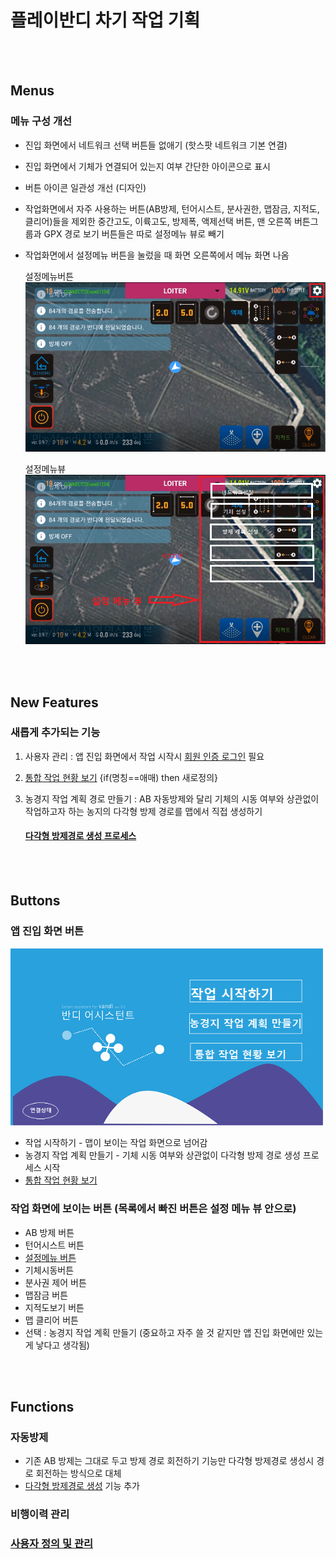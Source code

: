 

# 플레이반디 차기 작업 기획
<br/><br/>
## Menus
### 메뉴 구성 개선
* 진입 화면에서 네트워크 선택 버튼들 없애기 (핫스팟 네트워크 기본 연결)  
* 진입 화면에서 기체가 연결되어 있는지 여부 간단한 아이콘으로 표시
* 버튼 아이콘 일관성 개선 (디자인)
* 작업화면에서 자주 사용하는 버튼(AB방제, 턴어시스트, 분사권한, 맵잠금, 지적도, 클리어)들을 제외한 중간고도, 이륙고도, 방제폭, 액제선택 버튼, 맨 오른쪽 버튼그룹과 GPX 경로 보기 버튼들은 따로 설정메뉴 뷰로 빼기
* 작업화면에서 설정메뉴 버튼을 눌렀을 때 화면 오른쪽에서 메뉴 화면 나옴 

    설정메뉴버튼  
    <img width="500" src="./images/menubutton.png"> <br>
    
    설정메뉴뷰  
    <img width="500" src="./images/menuview.png"> <br>

<br/><br/>
## New Features
### 새롭게 추가되는 기능
1. 사용자 관리 : 앱 진입 화면에서 작업 시작시 [회원 인증 로그인](회원인증로그인.md) 필요  
1. [통합 작업 현황 보기](통합작업현황보기.md) {if(명칭==애매) then 새로정의}
1. 농경지 작업 계획 경로 만들기 : AB 자동방제와 달리 기체의 시동 여부와 상관없이 작업하고자 하는 농지의 다각형 방제 경로를 맵에서 직접 생성하기
    
    #### [다각형 방제경로 생성 프로세스](농경지작업계획만들기.md)

<br/><br/>
## Buttons
### 앱 진입 화면 버튼
<img width="500" src="./images/splash.png"> <br>
* 작업 시작하기 - 맵이 보이는 작업 화면으로 넘어감  
* 농경지 작업 계획 만들기 - 기체 시동 여부와 상관없이 다각형 방제 경로 생성 프로세스 시작  
* [통합 작업 현황 보기](통합작업현황보기.md)


### 작업 화면에 보이는 버튼 (목록에서 빠진 버튼은 설정 메뉴 뷰 안으로)
* AB 방제 버튼
* 턴어시스트 버튼
* [설정메뉴 버튼](설정메뉴.md)
* 기체시동버튼
* 분사권 제어 버튼
* 맵잠금 버튼
* 지적도보기 버튼
* 맵 클리어 버튼
* 선택 : 농경지 작업 계획 만들기 (중요하고 자주 쓸 것 같지만 앱 진입 화면에만 있는게 낳다고 생각됨)


<br/><br/>
## Functions
### 자동방제
* 기존 AB 방제는 그대로 두고 방제 경로 회전하기 기능만 다각형 방제경로 생성시 경로 회전하는 방식으로 대체
* [다각형 방제경로 생성](농경지작업계획만들기.md) 기능 추가


### 비행이력 관리


### [사용자 정의 및 관리](회원인증로그인.md)